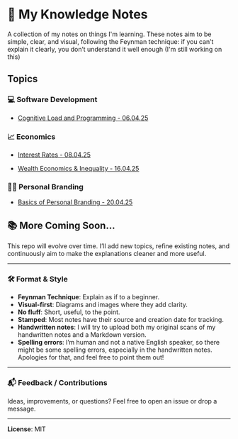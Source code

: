 # 🧠 My Knowledge Notes

A collection of my notes on things I'm learning. These notes aim to be simple, clear, and visual, following the Feynman technique: if you can’t explain it clearly, you don’t understand it well enough (I'm still working on this)

##  Topics

### 💻 Software Development

- [Cognitive Load and Programming - 06.04.25](notes/software_development/cognitive_load_and_programming/cognitive_load_and_programming.md)


### 📈 Economics

- [Interest Rates - 08.04.25](notes/economics/interest_rates/interest_rates.md)

- [Wealth Economics & Inequality - 16.04.25](notes/economics/wealth_economics/wealth_economics.md)


### 🙋‍♂️ Personal Branding
- [Basics of Personal Branding - 20.04.25](notes/personal_branding/basics_of_personal_branding/basics_of_personal_branding.md)

## 📚 More Coming Soon...

This repo will evolve over time. I’ll add new topics, refine existing notes, and continuously aim to make the explanations cleaner and more useful.

---

### 🛠 Format & Style

- **Feynman Technique**: Explain as if to a beginner.
- **Visual-first**: Diagrams and images where they add clarity.
- **No fluff**: Short, useful, to the point.
- **Stamped**: Most notes have their source and creation date for tracking.
- **Handwritten notes**: I will try to upload both my original scans of my handwritten notes and a Markdown version.
- **Spelling errors**: I’m human and not a native English speaker, so there might be some spelling errors, especially in the handwritten notes. Apologies for that, and feel free to point them out!

---

### 📬 Feedback / Contributions

Ideas, improvements, or questions? Feel free to open an issue or drop a message.

---

**License**: MIT
